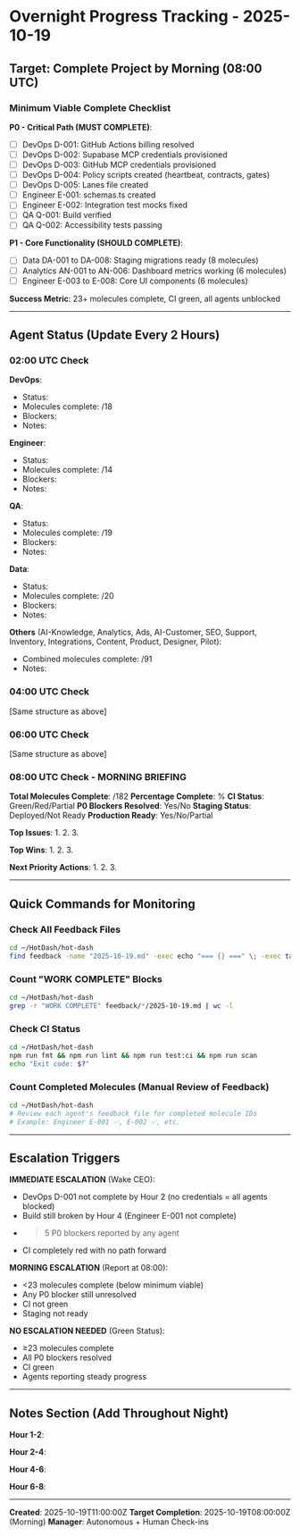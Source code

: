 # Overnight Progress Tracking - 2025-10-19

## Target: Complete Project by Morning (08:00 UTC)

### Minimum Viable Complete Checklist

**P0 - Critical Path (MUST COMPLETE)**:
- [ ] DevOps D-001: GitHub Actions billing resolved
- [ ] DevOps D-002: Supabase MCP credentials provisioned
- [ ] DevOps D-003: GitHub MCP credentials provisioned
- [ ] DevOps D-004: Policy scripts created (heartbeat, contracts, gates)
- [ ] DevOps D-005: Lanes file created
- [ ] Engineer E-001: schemas.ts created
- [ ] Engineer E-002: Integration test mocks fixed
- [ ] QA Q-001: Build verified
- [ ] QA Q-002: Accessibility tests passing

**P1 - Core Functionality (SHOULD COMPLETE)**:
- [ ] Data DA-001 to DA-008: Staging migrations ready (8 molecules)
- [ ] Analytics AN-001 to AN-006: Dashboard metrics working (6 molecules)
- [ ] Engineer E-003 to E-008: Core UI components (6 molecules)

**Success Metric**: 23+ molecules complete, CI green, all agents unblocked

---

## Agent Status (Update Every 2 Hours)

### 02:00 UTC Check
**DevOps**:
- Status: 
- Molecules complete: /18
- Blockers: 
- Notes: 

**Engineer**:
- Status: 
- Molecules complete: /14
- Blockers: 
- Notes: 

**QA**:
- Status: 
- Molecules complete: /19
- Blockers: 
- Notes: 

**Data**:
- Status: 
- Molecules complete: /20
- Blockers: 
- Notes: 

**Others** (AI-Knowledge, Analytics, Ads, AI-Customer, SEO, Support, Inventory, Integrations, Content, Product, Designer, Pilot):
- Combined molecules complete: /91
- Notes: 

### 04:00 UTC Check
[Same structure as above]

### 06:00 UTC Check
[Same structure as above]

### 08:00 UTC Check - MORNING BRIEFING
**Total Molecules Complete**: /182
**Percentage Complete**: %
**CI Status**: Green/Red/Partial
**P0 Blockers Resolved**: Yes/No
**Staging Status**: Deployed/Not Ready
**Production Ready**: Yes/No/Partial

**Top Issues**:
1. 
2. 
3. 

**Top Wins**:
1. 
2. 
3. 

**Next Priority Actions**:
1. 
2. 
3. 

---

## Quick Commands for Monitoring

### Check All Feedback Files
```bash
cd ~/HotDash/hot-dash
find feedback -name "2025-10-19.md" -exec echo "=== {} ===" \; -exec tail -10 {} \;
```

### Count "WORK COMPLETE" Blocks
```bash
cd ~/HotDash/hot-dash
grep -r "WORK COMPLETE" feedback/*/2025-10-19.md | wc -l
```

### Check CI Status
```bash
cd ~/HotDash/hot-dash
npm run fmt && npm run lint && npm run test:ci && npm run scan
echo "Exit code: $?"
```

### Count Completed Molecules (Manual Review of Feedback)
```bash
cd ~/HotDash/hot-dash
# Review each agent's feedback file for completed molecule IDs
# Example: Engineer E-001 ✅, E-002 ✅, etc.
```

---

## Escalation Triggers

**IMMEDIATE ESCALATION** (Wake CEO):
- DevOps D-001 not complete by Hour 2 (no credentials = all agents blocked)
- Build still broken by Hour 4 (Engineer E-001 not complete)
- >5 P0 blockers reported by any agent
- CI completely red with no path forward

**MORNING ESCALATION** (Report at 08:00):
- <23 molecules complete (below minimum viable)
- Any P0 blocker still unresolved
- CI not green
- Staging not ready

**NO ESCALATION NEEDED** (Green Status):
- ≥23 molecules complete
- All P0 blockers resolved
- CI green
- Agents reporting steady progress

---

## Notes Section (Add Throughout Night)

**Hour 1-2**:


**Hour 2-4**:


**Hour 4-6**:


**Hour 6-8**:


---

**Created**: 2025-10-19T11:00:00Z
**Target Completion**: 2025-10-19T08:00:00Z (Morning)
**Manager**: Autonomous + Human Check-ins

